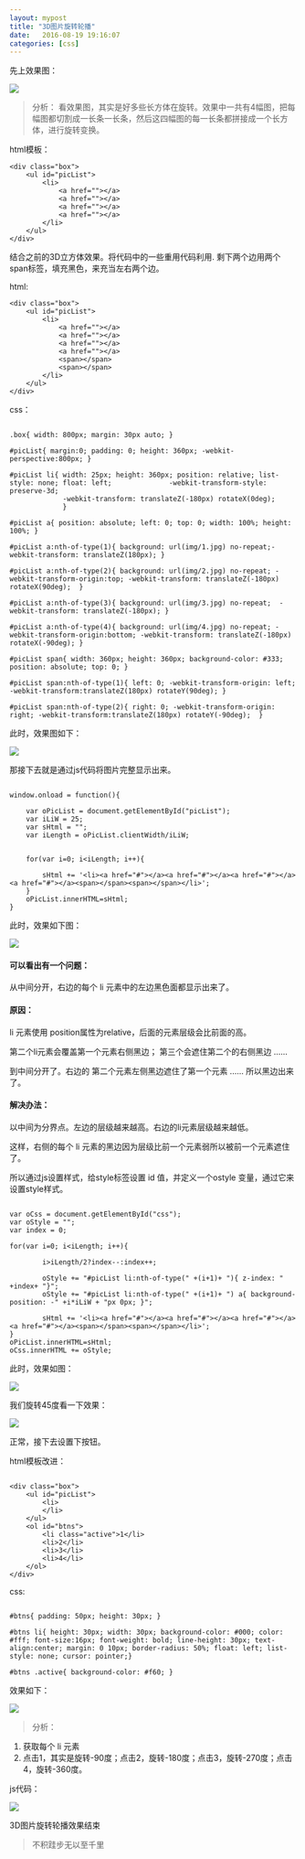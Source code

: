 ```yaml
---
layout: mypost
title: "3D图片旋转轮播"
date:   2016-08-19 19:16:07
categories: [css]
---
```


先上效果图：

![](http://upload-images.jianshu.io/upload_images/2376873-a424f4e25b7cac62.gif?imageMogr2/auto-orient/strip)

> 分析：
看效果图，其实是好多些长方体在旋转。效果中一共有4幅图，把每幅图都切割成一长条一长条，然后这四幅图的每一长条都拼接成一个长方体，进行旋转变换。

html模板：

```
<div class="box">
	<ul id="picList">
		<li>
			<a href=""></a>
			<a href=""></a>
			<a href=""></a>
			<a href=""></a>
		</li>
	</ul>
</div>

```

结合之前的3D立方体效果。将代码中的一些重用代码利用.
剩下两个边用两个span标签，填充黑色，来充当左右两个边。

html:

```
<div class="box">
	<ul id="picList">
		<li>
			<a href=""></a>
			<a href=""></a>
			<a href=""></a>
			<a href=""></a>
            <span></span>
            <span></span>
		</li>
	</ul>
</div>
```

css：

```

.box{ width: 800px; margin: 30px auto; }

#picList{ margin:0; padding: 0; height: 360px; -webkit-perspective:800px; }

#picList li{ width: 25px; height: 360px; position: relative; list-style: none; float: left;				 -webkit-transform-style: preserve-3d;
			 -webkit-transform: translateZ(-180px) rotateX(0deg);
			 }

#picList a{ position: absolute; left: 0; top: 0; width: 100%; height: 100%; }

#picList a:nth-of-type(1){ background: url(img/1.jpg) no-repeat;-webkit-transform: translateZ(180px); }

#picList a:nth-of-type(2){ background: url(img/2.jpg) no-repeat; -webkit-transform-origin:top; -webkit-transform: translateZ(-180px) rotateX(90deg);  }

#picList a:nth-of-type(3){ background: url(img/3.jpg) no-repeat;  -webkit-transform: translateZ(-180px); }

#picList a:nth-of-type(4){ background: url(img/4.jpg) no-repeat; -webkit-transform-origin:bottom; -webkit-transform: translateZ(-180px) rotateX(-90deg); }

#picList span{ width: 360px; height: 360px; background-color: #333; position: absolute; top: 0; }

#picList span:nth-of-type(1){ left: 0; -webkit-transform-origin: left; -webkit-transform:translateZ(180px) rotateY(90deg); }

#picList span:nth-of-type(2){ right: 0; -webkit-transform-origin: right; -webkit-transform:translateZ(180px) rotateY(-90deg);  }

```

此时，效果图如下：

![](http://upload-images.jianshu.io/upload_images/2376873-881e7281ad7aa8b5.png?imageMogr2/auto-orient/strip%7CimageView2/2/w/1240)

那接下去就是通过js代码将图片完整显示出来。

```

window.onload = function(){

	var oPicList = document.getElementById("picList");
	var iLiW = 25;
	var sHtml = "";
	var iLength = oPicList.clientWidth/iLiW;


	for(var i=0; i<iLength; i++){

		sHtml += '<li><a href="#"></a><a href="#"></a><a href="#"></a><a href="#"></a><span></span><span></span></li>';
	}
	oPicList.innerHTML=sHtml;
}
```

此时，效果如下图：

![](http://upload-images.jianshu.io/upload_images/2376873-f973af264a08d8db.png?imageMogr2/auto-orient/strip%7CimageView2/2/w/1240)

#### 可以看出有一个问题：
  从中间分开，右边的每个 li 元素中的左边黑色面都显示出来了。

#### 原因：
li 元素使用 position属性为relative，后面的元素层级会比前面的高。

第二个li元素会覆盖第一个元素右侧黑边； 第三个会遮住第二个的右侧黑边  ......

到中间分开了。右边的 第二个元素左侧黑边遮住了第一个元素 ......
所以黑边出来了。

#### 解决办法：
以中间为分界点。左边的层级越来越高。右边的li元素层级越来越低。

这样，右侧的每个 li  元素的黑边因为层级比前一个元素弱所以被前一个元素遮住了。

所以通过js设置样式，给style标签设置 id 值，并定义一个ostyle 变量，通过它来设置style样式。

```

var oCss = document.getElementById("css");
var oStyle = "";
var index = 0;

for(var i=0; i<iLength; i++){

		i>iLength/2?index--:index++;

		oStyle += "#picList li:nth-of-type(" +(i+1)+ "){ z-index: " +index+ "}";
		oStyle += "#picList li:nth-of-type(" +(i+1)+ ") a{ background-position: -" +i*iLiW + "px 0px; }";

		sHtml += '<li><a href="#"></a><a href="#"></a><a href="#"></a><a href="#"></a><span></span><span></span></li>';
}
oPicList.innerHTML=sHtml;
oCss.innerHTML += oStyle;

```


此时，效果如图：

![](http://upload-images.jianshu.io/upload_images/2376873-9fbc49efdbefebf8.png?imageMogr2/auto-orient/strip%7CimageView2/2/w/1240)

我们旋转45度看一下效果：

![](http://upload-images.jianshu.io/upload_images/2376873-6ccb4f2e7fac1aa3.png?imageMogr2/auto-orient/strip%7CimageView2/2/w/1240)

正常，接下去设置下按钮。

html模板改进：

```

<div class="box">
	<ul id="picList">
		<li>
		</li>
	</ul>
	<ol id="btns">
		<li class="active">1</li>
		<li>2</li>
		<li>3</li>
		<li>4</li>
	</ol>
</div>

```

css:

```

#btns{ padding: 50px; height: 30px; }

#btns li{ height: 30px; width: 30px; background-color: #000; color: #fff; font-size:16px; font-weight: bold; line-height: 30px; text-align:center; margin: 0 10px; border-radius: 50%; float: left; list-style: none; cursor: pointer;}

#btns .active{ background-color: #f60; }

```

效果如下：

![](http://upload-images.jianshu.io/upload_images/2376873-8ae74e222ce2352e.png?imageMogr2/auto-orient/strip%7CimageView2/2/w/1240)


> 分析：
1.  获取每个 li 元素
2.  点击1，其实是旋转-90度；点击2，旋转-180度；点击3，旋转-270度；点击4，旋转-360度。

js代码：


![](http://upload-images.jianshu.io/upload_images/2376873-4f91d5abb25e6a2d.png?imageMogr2/auto-orient/strip%7CimageView2/2/w/1240)

3D图片旋转轮播效果结束



> 不积跬步无以至千里
